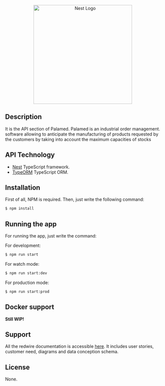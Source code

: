 <p align="center">
  <a href="http://nestjs.com/" target="blank"><img src="https://nestjs.com/img/logo_text.svg" width="320" alt="Nest Logo" /></a>
</p>

[circleci-image]: https://img.shields.io/circleci/build/github/nestjs/nest/master?token=abc123def456
[circleci-url]: https://circleci.com/gh/nestjs/nest

## Description

It is the API section of Palamed. Palamed is an industrial order management. software allowing to anticipate the manufacturing of products requested by the customers by taking into account the maximum capacities of stocks

## API Technology

- [Nest](https://nestjs.com/) TypeScript framework.
- [TypeORM](https://typeorm.io/) TypeScript ORM.

## Installation

First of all, NPM is required.
Then, just write the following command: 

```bash
$ npm install
```

## Running the app

For running the app, just write the command:

For development:
```bash
$ npm run start
```

For watch mode:
```bash
$ npm run start:dev
```

For production mode:
```bash
$ npm run start:prod
```

## Docker support

**Still WIP!**

## Support

All the redwire documentation is accessible [here](https://confluence.uha4point0.fr/display/FR/StaedelinHugo). 
It includes user stories, customer need, diagrams and data conception schema.

## License

None.
